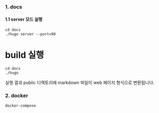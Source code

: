 ### 1. docs

#### 1.1 server 모드 실행
```shell
cd docs
./hugo server --port=90
```

# build 실행

```shell
cd docs
./hugo
```

실행 결과 public 디렉토리에 markdown 파일이 web 페이지 형식으로 변환됩니다.

### 2. docker

```shell
docker-compose
```
